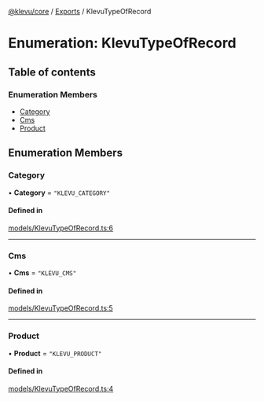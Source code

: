 [@klevu/core]() / [Exports](../modules.md) / KlevuTypeOfRecord

# Enumeration: KlevuTypeOfRecord

## Table of contents

### Enumeration Members

- [Category](KlevuTypeOfRecord.md#category)
- [Cms](KlevuTypeOfRecord.md#cms)
- [Product](KlevuTypeOfRecord.md#product)

## Enumeration Members

### Category

• **Category** = ``"KLEVU_CATEGORY"``

#### Defined in

[models/KlevuTypeOfRecord.ts:6](https://github.com/klevultd/frontend-sdk/blob/58d63d7/packages/klevu-core/src/models/KlevuTypeOfRecord.ts#L6)

___

### Cms

• **Cms** = ``"KLEVU_CMS"``

#### Defined in

[models/KlevuTypeOfRecord.ts:5](https://github.com/klevultd/frontend-sdk/blob/58d63d7/packages/klevu-core/src/models/KlevuTypeOfRecord.ts#L5)

___

### Product

• **Product** = ``"KLEVU_PRODUCT"``

#### Defined in

[models/KlevuTypeOfRecord.ts:4](https://github.com/klevultd/frontend-sdk/blob/58d63d7/packages/klevu-core/src/models/KlevuTypeOfRecord.ts#L4)
